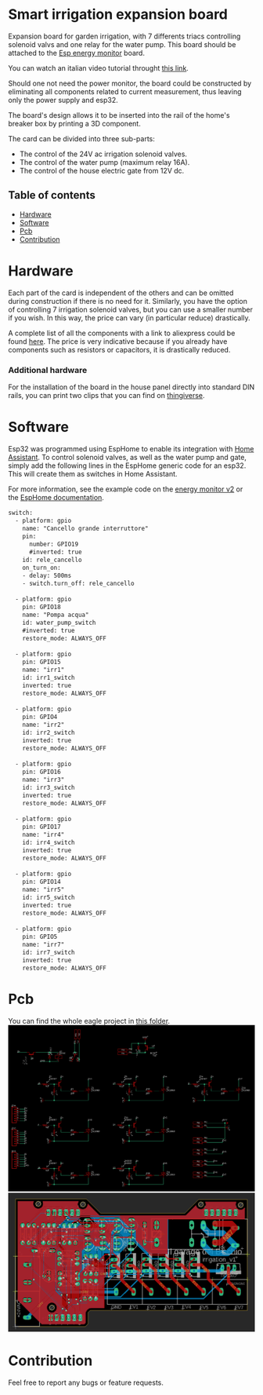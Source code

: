# Smart irrigation expansion board
Expansion board for garden irrigation, with 7 differents triacs controlling solenoid valvs and one relay for the water pump.
This board should be attached to the [Esp energy monitor](https://github.com/zioCristia/esp-energy-monitor-v2) board.

You can watch an italian video tutorial throught [this link](https://youtu.be/GwXOpy07zA8).

Should one not need the power monitor, the board could be constructed by eliminating all components related to current measurement, thus leaving only the power supply and esp32.

The board's design allows it to be inserted into the rail of the home's breaker box by printing a 3D component.

The card can be divided into three sub-parts:
* The control of the 24V ac irrigation solenoid valves.
* The control of the water pump (maximum relay 16A).
* The control of the house electric gate from 12V dc.
  
## Table of contents
* [Hardware](#hardware)
* [Software](#software)
* [Pcb](#pcb)
* [Contribution](#contribution)

# Hardware
Each part of the card is independent of the others and can be omitted during construction if there is no need for it.
Similarly, you have the option of controlling 7 irrigation solenoid valves, but you can use a smaller number if you wish.
In this way, the price can vary (in particular reduce) drastically.

A complete list of all the components with a link to aliexpress could be found [here](https://docs.google.com/spreadsheets/d/1A_0oTcwCHzUrwPyKvZikXxDFFEQyVeJslgch1jBqpY8/edit?usp=sharing). The price is very indicative because if you already have components such as resistors or capacitors, it is drastically reduced.

### Additional hardware
For the installation of the board in the house panel directly into standard DIN rails, you can print two clips that you can find on [thingiverse](https://www.thingiverse.com/thing:6103419).

# Software
Esp32 was programmed using EspHome to enable its integration with [Home Assistant](https://www.home-assistant.io). To control solenoid valves, as well as the water pump and gate, simply add the following lines in the EspHome generic code for an esp32.
This will create them as switches in Home Assistant.

For more information, see the example code on the [energy monitor v2](https://github.com/zioCristia/esp-energy-monitor-v2/tree/main#software) or the [EspHome documentation](https://esphome.io).

```
switch:
  - platform: gpio
    name: "Cancello grande interruttore"
    pin: 
      number: GPIO19
      #inverted: true
    id: rele_cancello
    on_turn_on:
    - delay: 500ms
    - switch.turn_off: rele_cancello
    
  - platform: gpio
    pin: GPIO18
    name: "Pompa acqua"
    id: water_pump_switch
    #inverted: true
    restore_mode: ALWAYS_OFF
    
  - platform: gpio
    pin: GPIO15
    name: "irr1"
    id: irr1_switch
    inverted: true
    restore_mode: ALWAYS_OFF
    
  - platform: gpio
    pin: GPIO4
    name: "irr2"
    id: irr2_switch
    inverted: true
    restore_mode: ALWAYS_OFF
    
  - platform: gpio
    pin: GPIO16
    name: "irr3"
    id: irr3_switch
    inverted: true
    restore_mode: ALWAYS_OFF
    
  - platform: gpio
    pin: GPIO17
    name: "irr4"
    id: irr4_switch
    inverted: true
    restore_mode: ALWAYS_OFF
    
  - platform: gpio
    pin: GPIO14
    name: "irr5"
    id: irr5_switch
    inverted: true
    restore_mode: ALWAYS_OFF
    
  - platform: gpio
    pin: GPIO5
    name: "irr7"
    id: irr7_switch
    inverted: true
    restore_mode: ALWAYS_OFF
```

# Pcb
You can find the whole eagle project in [this folder](./irrigation_control_unit).
![alt text](/images/schematics.png)
![alt text](/images/pcb.png)

# Contribution

Feel free to report any bugs or feature requests.
